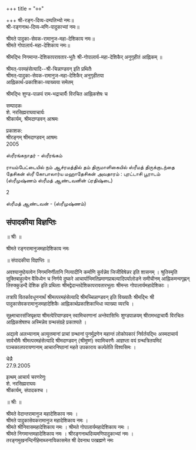 +++
title = "००"

+++
श्री-रङ्ग-दिव्य-दम्पतिभ्यो नमः॥  
श्री-रङ्गनाथ-दिव्य-मणि-पादुकाभ्यां नमः॥  

श्रीमते पादुका-सेवक-रामानुज-महा-देशिकाय नमः॥  
श्रीमते गोपालार्य-महा-देशिकाय नमः॥  

श्रीमद्भिः निगमान्त-देशिकापरावतार-भूतैः श्री-गोपालार्य-महा-देशिकैर् अनुगृहीतं आह्निकम् ॥

श्रीमत्-परमहंसेत्यादि--श्री-चिन्नाण्डवन् इति प्रथितैः  
श्रीमत्-पादुका-सेवक-रामानुज-महा-देशिकैर् अनुगृहीतया  
आह्निकार्थ-प्रकाशिका-व्याख्यया समेतम्

श्रीमद्भिः शुण्ड-पाळयं राम-भद्राचार्यैः विरचित आह्निकशेषः च

सम्पादकः  
शे. नरसिह्मराघवाचार्यः  
श्रीकार्यम्, श्रीमदाण्डवन् आश्रमः

प्रकाशक:  
श्रीरङ्गम् श्रीमदाण्डवन् आश्रमः  
2005



ஸ்ரீரங்கநாதர் - ஸ்ரீரங்கம்


ராயம்பேட்டையில் நம் ஆச்ரமத்தில் தம் திருமாளிகையில் ஸ்ரீமத் திருக்குடந்தை தேசிகன் ஸ்ரீ கோபாலார்ய மஹாதேசிகன் அவதாரம் : புரட்டாசி பூராடம் (ஸ்ரீமுஷ்ணம் ஸ்ரீமத் ஆண்டவனின் ப்ரதிஷ்டை)

2

ஸ்ரீமத் ஆண்டவன் - (ஸ்ரீமுஷ்ணம்)


## संपादकीया विज्ञप्तिः
॥ श्रीः ॥

श्रीमते रङ्गरामानुजमहादेशिकाय नमः

॥ संपादकीया विज्ञप्तिः ॥

अवश्यानुष्ठेयत्वेन निगमनिर्णीतानि नित्यादीनि कर्माणि कुर्वन्नेव जिजीविषेन्नर इति शासनम् । श्रुतिस्मृति सूक्तिबाहुल्येन वैविध्येन च निर्णये दुष्करे आचार्याभिमतिप्रमाणप्राबल्यादिपर्यालोडने समीचीनम् आह्निकमन्वगृह्णन् तिरुक्कुडन्दै देशिक इति प्रथिताः श्रीमद्वेदान्तदेशिकापरावतारभूताः श्रीमन्तः गोपालार्यमहादेशिकाः ।

तत्रापि वितर्कावधूननार्थं श्रीमत्परमहंसेत्यादि श्रीमच्चिन्नाण्डवन् इति विख्यातैः श्रीमद्भिः श्री पादुकासेवकरामानुजमहादेशिकैः आह्निकार्थप्रकाशिकाभिधा व्याख्या व्यरचि ।

सूक्ष्माचारसंजिघृक्षया श्रीमत्पेरियाण्डवन् स्वामिचरणानां अन्तेवासिभिः शुण्डपाळयम् श्रीरामभद्राचार्यैः विरचितः आह्निकशेषश्च अस्मिन्नेव ग्रन्थसंग्रहे प्रकाश्यते ।

अद्यत्वे अलभ्यानाम् अत्युत्तमानां प्राचां ग्रन्थानां पुनर्मुद्रणेन महान्तं लोकोपकारं निर्वर्तयद्भिः अस्मदाचार्य सार्वभौमैः श्रीमत्परमहंसेत्यादि श्रीमदाण्डवन् (श्रीमुष्णं) स्वामिचरणैः आज्ञप्ता वयं ग्रन्थत्रितयमिदं पञ्चकालपरायणानाम् आचारनिष्ठानां महते उपकाराय कल्पेतेति विश्वसिमः ।

चेन्नै  
27.9.2005

इत्थम् आचार्य चरणरेणुः  
शे. नरसिह्मराघवः  
श्रीकार्यम्, संपादकश्च ।





॥ श्रीः ॥

श्रीमते वेदान्तरामानुज महादेशिकाय नमः ।  
श्रीमते पादुकासेवकरामानुज महादेशिकाय नमः ।  
श्रीमते श्रीनिवासमहादेशिकाय नमः । श्रीमते गोपालार्यमहादेशिकाय नमः ।  
श्रीमते निगमान्तमहादेशिकाय नमः । श्रीरङ्गनाथदिव्यमणिपादुकाभ्यां नमः ।  
तरङ्गमुखनन्दिनीहेमाब्जनायिकासमेत श्री देवनाथ परब्रह्मणे नमः
